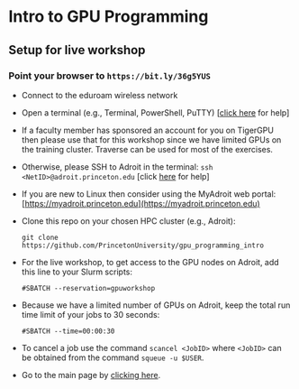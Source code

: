 # Intro to GPU Programming

## Setup for live workshop

### Point your browser to `https://bit.ly/36g5YUS`

+ Connect to the eduroam wireless network

+ Open a terminal (e.g., Terminal, PowerShell, PuTTY) [<a href="https://researchcomputing.princeton.edu/education/training/hardware-and-software-requirements-picscie-workshops" target="_blank">click here</a> for help]

+ If a faculty member has sponsored an account for you on TigerGPU then please use that for this workshop since we have limited GPUs on the training cluster. Traverse can be used for most of the exercises.

+ Otherwise, please SSH to Adroit in the terminal: `ssh <NetID>@adroit.princeton.edu` [click [here](https://researchcomputing.princeton.edu/faq/why-cant-i-login-to-a-clu) for help]

+ If you are new to Linux then consider using the MyAdroit web portal: [https://myadroit.princeton.edu](https://myadroit.princeton.edu)

+ Clone this repo on your chosen HPC cluster (e.g., Adroit):

   `git clone https://github.com/PrincetonUniversity/gpu_programming_intro`

+ For the live workshop, to get access to the GPU nodes on Adroit, add this line to your Slurm scripts:

   `#SBATCH --reservation=gpuworkshop`
   
+ Because we have a limited number of GPUs on Adroit, keep the total run time limit of your jobs to 30 seconds:

   `#SBATCH --time=00:00:30`

+ To cancel a job use the command `scancel <JobID>` where `<JobID>` can be obtained from the command `squeue -u $USER`.

+ Go to the main page by [clicking here](https://github.com/PrincetonUniversity/gpu_programming_intro).

